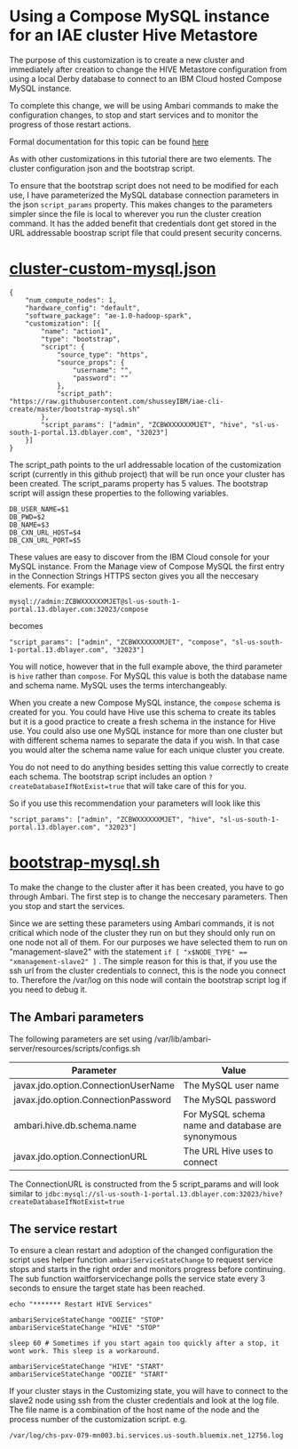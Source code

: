 # Using a Compose MySQL instance for an IAE cluster Hive Metastore

The purpose of this customization is to create a new cluster and immediately after creation to change the HIVE Metastore configuration from using a local Derby database to connect to an IBM Cloud hosted Compose MySQL instance. 

To complete this change, we will be using Ambari commands to make the configuration changes, to stop and start services and to monitor the progress of those restart actions. 

Formal documentation for this topic can be found [here](https://console.bluemix.net/docs/services/AnalyticsEngine/working-with-hive.html#working-with-hive) 

As with other customizations in this tutorial there are two elements. The cluster configuration json and the bootstrap script. 

To ensure that the bootstrap script does not need to be modified for each use, I have parameterized the MySQL database connection parameters in the json `script_params` property. This makes changes to the parameters simpler since the file is local to wherever you run the cluster creation command. It has the added benefit that credentials dont get stored in the URL addressable boostrap script file that could present security concerns.


# [cluster-custom-mysql.json](./cluster-custom-mysql.json)

```
{
    "num_compute_nodes": 1,
    "hardware_config": "default",
    "software_package": "ae-1.0-hadoop-spark",
    "customization": [{
        "name": "action1",
        "type": "bootstrap",
        "script": {
            "source_type": "https",
            "source_props": {
                "username": "",
                "password": ""
            },
            "script_path": "https://raw.githubusercontent.com/shusseyIBM/iae-cli-create/master/bootstrap-mysql.sh"
        },
        "script_params": ["admin", "ZCBWXXXXXXMJET", "hive", "sl-us-south-1-portal.13.dblayer.com", "32023"]
    }]
}
```

The script_path points to the url addressable location of the customization script (currently in this github project) that will be run once your cluster has been created. The script_params property has 5 values. The bootstrap script will assign these properties to the following variables.

```
DB_USER_NAME=$1
DB_PWD=$2
DB_NAME=$3
DB_CXN_URL_HOST=$4
DB_CXN_URL_PORT=$5
```

These values are easy to discover from the IBM Cloud console for your MySQL instance. From the Manage view of Compose MySQL the first entry in the Connection Strings HTTPS secton gives you all the neccesary elements. For example: 

```
mysql://admin:ZCBWXXXXXXMJET@sl-us-south-1-portal.13.dblayer.com:32023/compose
```

becomes

```
"script_params": ["admin", "ZCBWXXXXXXMJET", "compose", "sl-us-south-1-portal.13.dblayer.com", "32023"]
```

You will notice, however that in the full example above, the third parameter is `hive` rather than `compose`. For MySQL this value is both the database name and schema name. MySQL uses the terms interchangeably.  

When you create a new Compose MySQL instance, the `compose` schema is created for you. You could have Hive use this schema to create its tables but it is a good practice to create a fresh schema in the instance for Hive use. You could also use one MySQL instance for more than one cluster but with different schema names to separate the data if you wish. In that case you would alter the schema name value for each unique cluster you create.

You do not need to do anything besides setting this value correctly to create each schema. The bootstrap script includes an option `?createDatabaseIfNotExist=true` that will take care of this for you.

So if you use this recommendation your parameters will look like this

```
"script_params": ["admin", "ZCBWXXXXXXMJET", "hive", "sl-us-south-1-portal.13.dblayer.com", "32023"]
```

# [bootstrap-mysql.sh](./bootstrap-mysql.sh)

To make the change to the cluster after it has been created, you have to go through Ambari. The first step is to change the neccesary parameters. Then you stop and start the services. 

Since we are setting these parameters using Ambari commands, it is not critical which node of the cluster they run on but they should only run on one node not all of them. For our purposes we have selected them to run on "management-slave2" with the statement `if [ "x$NODE_TYPE" == "xmanagement-slave2" ]` . The simple reason for this is that, if you use the ssh url from the cluster credentials to connect, this is the node you connect to. Therefore the /var/log on this node will contain the bootstrap script log if you need to debug it.

## The Ambari parameters

The following parameters are set using /var/lib/ambari-server/resources/scripts/configs.sh

| Parameter | Value |
| --------- | ----- |
| javax.jdo.option.ConnectionUserName | The MySQL user name |
| javax.jdo.option.ConnectionPassword | The MySQL password |
| ambari.hive.db.schema.name | For MySQL schema name and database are synonymous |
| javax.jdo.option.ConnectionURL | The URL Hive uses to connect |

The ConnectionURL is constructed from the 5 script_params and will look similar to `jdbc:mysql://sl-us-south-1-portal.13.dblayer.com:32023/hive?createDatabaseIfNotExist=true`

## The service restart

To ensure a clean restart and adoption of the changed configuration the script uses helper function `ambariServiceStateChange` to request service stops and starts in the right order and monitors progress before continuing. The sub function waitforservicechange polls the service state every 3 seconds to ensure the target state has been reached.

```
echo "******* Restart HIVE Services"

ambariServiceStateChange "OOZIE" "STOP"
ambariServiceStateChange "HIVE" "STOP"
    
sleep 60 # Sometimes if you start again too quickly after a stop, it wont work. This sleep is a workaround.
    
ambariServiceStateChange "HIVE" "START"
ambariServiceStateChange "OOZIE" "START"
```

If your cluster stays in the Customizing state, you will have to connect to the slave2 node using ssh from the cluster credentials and look at the log file. The file name is a combination of the host name of the node and the process number of the customization script. e.g.

```
/var/log/chs-pxv-079-mn003.bi.services.us-south.bluemix.net_12756.log
```
